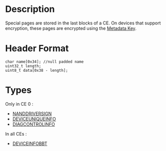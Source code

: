 # Description #

Special pages are stored in the last blocks of a CE. On devices that support encryption, these pages are encrypted using the [Metadata Key](EncryptionKeys.md).

# Header Format #

```
char name[0x34]; //null padded name 
uint32_t length;
uint8_t data[0x38 - length];
```

# Types #

Only in CE 0 :
  * [NANDDRIVERSIGN](NANDDRIVERSIGN.md)
  * [DEVICEUNIQUEINFO](DEVICEUNIQUEINFO.md)
  * [DIAGCONTROLINFO](DIAGCONTROLINFO.md)

In all CEs :
  * [DEVICEINFOBBT](DEVICEINFOBBT.md)